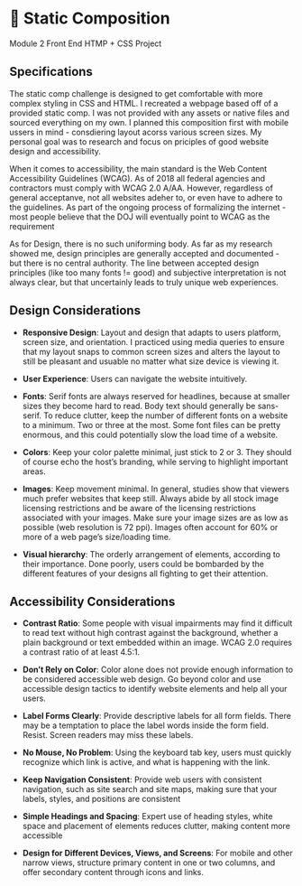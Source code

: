 # 🎨 Static Composition 
Module 2 Front End
HTMP + CSS Project

## Specifications
The static comp challenge is designed to get comfortable with more complex styling in CSS and HTML. I recreated a webpage based off of a provided static comp. I was not provided with any assets or native files and sourced everything on my own. I planned this composition first with mobile ussers in mind  - consdiering layout acorss various screen sizes. My personal goal was to research and focus on priciples of good website design and accessibility. 

When it comes to accessibility, the main standard is the Web Content Accessibility Guidelines (WCAG). As of 2018 all federal agencies and contractors must comply with WCAG 2.0 A/AA. However, regardless of general acceptanve, not all websites adeher to, or even have to adhere to the guidelines. As part of the ongoing process of formalizing the internet - most people believe that the DOJ will eventually point to WCAG as the requirement

As for Design, there is no such uniforming body. As far as my research showed me, design principles are generally accepted and documented - but there is no central authority. The line between accepted design principles (like too many fonts != good) and subjective interpretation is not always clear, but that uncertainly leads to truly unique web experiences. 


## Design Considerations
- **Responsive Design**: Layout and design that adapts to users platform, screen size, and orientation. I practiced using media queries to ensure that my layout snaps to common screen sizes and alters the layout to still be pleasant and usuable no matter what size device is viewing it.

- **User Experience**: Users can navigate the website intuitively.

- **Fonts**: Serif fonts are always reserved for headlines, because at smaller sizes they become hard to read. Body text should generally be sans-serif. To reduce clutter, keep the number of different fonts on a website to a minimum. Two or three at the most. Some font files can be pretty enormous, and this could potentially slow the load time of a website.

- **Colors**: Keep your color palette minimal, just stick to 2 or 3. They should of course echo the host’s branding, while serving to highlight important areas.

- **Images**: Keep movement minimal. In general, studies show that viewers much prefer websites that keep still. Always abide by all stock image licensing restrictions and be aware of the licensing restrictions associated with your images. Make sure your image sizes are as low as possible (web resolution is 72 ppi). Images often account for 60% or more of a web page’s size/loading time.

- **Visual hierarchy**:  The orderly arrangement of elements, according to their importance. Done poorly, users could be bombarded by the different features of your designs all fighting to get their attention. 




## Accessibility Considerations
- **Contrast Ratio**: Some people with visual impairments may find it difficult to read text without high contrast against the background, whether a plain background or text embedded within an image. WCAG 2.0 requires a contrast ratio of at least 4.5:1.


- **Don’t Rely on Color**: Color alone does not provide enough information to be considered accessible web design. Go beyond color and use accessible design tactics to identify website elements and help all your users.


- **Label Forms Clearly**: Provide descriptive labels for all form fields. There may be a temptation to place the label words inside the form field. Resist. Screen readers may miss these labels.


- **No Mouse, No Problem**: Using the keyboard tab key, users must quickly recognize which link is active, and what is happening with the link.


- **Keep Navigation Consistent**:  Provide web users with consistent navigation, such as site search and site maps, making sure that your labels, styles, and positions are consistent


- **Simple Headings and Spacing**: Expert use of heading styles, white space and placement of elements reduces clutter, making content more accessible


- **Design for Different Devices, Views, and Screens**: For mobile and other narrow views, structure primary content in one or two columns, and offer secondary content through icons and links.


